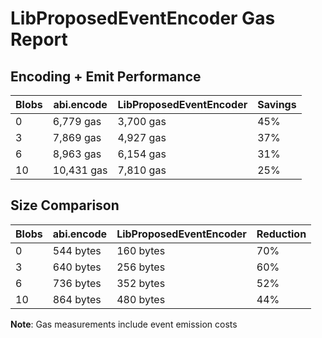 # LibProposedEventEncoder Gas Report

## Encoding + Emit Performance

| Blobs | abi.encode | LibProposedEventEncoder | Savings |
| ----- | ---------- | ----------------------- | ------- |
| 0     | 6,779 gas  | 3,700 gas               | 45%     |
| 3     | 7,869 gas  | 4,927 gas               | 37%     |
| 6     | 8,963 gas  | 6,154 gas               | 31%     |
| 10    | 10,431 gas | 7,810 gas               | 25%     |

## Size Comparison

| Blobs | abi.encode | LibProposedEventEncoder | Reduction |
| ----- | ---------- | ----------------------- | --------- |
| 0     | 544 bytes  | 160 bytes               | 70%       |
| 3     | 640 bytes  | 256 bytes               | 60%       |
| 6     | 736 bytes  | 352 bytes               | 52%       |
| 10    | 864 bytes  | 480 bytes               | 44%       |

**Note**: Gas measurements include event emission costs
